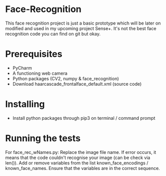 # Face-Recognition
This face recognition project is just a basic prototype which will be later on modified and used in my upcoming project Sense+. It's not the best face recognition code you can find on git but okay.

# Prerequisites
- PyCharm
- A functioning web camera 
- Python packages (CV2, numpy & face_recognition) 
- Download haarcascade_frontalface_default.xml (source code)

# Installing 
- Install python packages through pip3 on terminal / command prompt

# Running the tests
For face_rec_wNames.py:
  Replace the image file name. If error occurs, it means that the code couldn't recognise your image (can be check via len()).
  Add or remove variables from the list known_face_encodings / known_face_names. Ensure that the variables are in the correct sequence.
